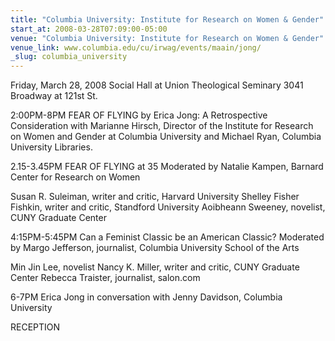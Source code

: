 ```yaml
---
title: "Columbia University: Institute for Research on Women & Gender"
start_at: 2008-03-28T07:09:00-05:00
venue: "Columbia University: Institute for Research on Women & Gender"
venue_link: www.columbia.edu/cu/irwag/events/maain/jong/
_slug: columbia_university
---
```


Friday, March 28, 2008
Social Hall at Union Theological Seminary
3041 Broadway at 121st St.

2:00PM-8PM
FEAR OF FLYING by Erica Jong: A Retrospective Consideration
with Marianne Hirsch, Director of the Institute for Research on Women and Gender at Columbia University and Michael Ryan, Columbia University Libraries.

2.15-3.45PM
FEAR OF FLYING at 35
Moderated by Natalie Kampen, Barnard Center for Research on Women

Susan R. Suleiman, writer and critic, Harvard University
Shelley Fisher Fishkin, writer and critic, Standford University
Aoibheann Sweeney, novelist, CUNY Graduate Center

4:15PM-5:45PM
Can a Feminist Classic be an American Classic?
Moderated by Margo Jefferson, journalist, Columbia University School of the Arts

Min Jin Lee, novelist
Nancy K. Miller, writer and critic, CUNY Graduate Center
Rebecca Traister, journalist, salon.com

6-7PM
Erica Jong in conversation with Jenny Davidson, Columbia University

RECEPTION
